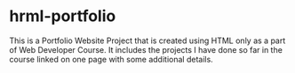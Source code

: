 # hrml-portfolio
This is a Portfolio Website Project that is created using HTML only as a part of Web Developer Course. It includes the projects I have done so far in the course linked on one page with some additional details.
